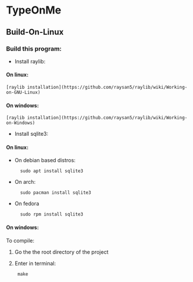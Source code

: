 # TypeOnMe

## Build-On-Linux

### Build this program:

- Install raylib:
#### On linux:

    [raylib installation](https://github.com/raysan5/raylib/wiki/Working-on-GNU-Linux)


#### On windows:
        
    [raylib installation](https://github.com/raysan5/raylib/wiki/Working-on-Windows)


- Install sqlite3:

#### On linux:

- On debian based distros:

        sudo apt install sqlite3
- On arch:

        sudo pacman install sqlite3
- On fedora

        sudo rpm install sqlite3

#### On windows:



To compile:

1. Go the the root directory of the project
2. Enter in terminal:

        make
